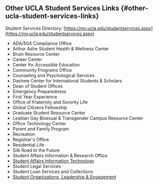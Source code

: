 ## **Other UCLA Student Services Links** {#other-ucla-student-services-links}

Student Services Directory: [https://my.ucla.edu/studentservices.aspx](https://my.ucla.edu/studentservices.aspx)

*   ADA/504 Compliance Office
*   Arthur Ashe Student Health &amp; Wellness Center
*   Bruin Resource Center
*   Career Center
*   Center for Accessible Education
*   Community Programs Office
*   Counseling and Psychological Services
*   Dashew Center for International Students &amp; Scholars
*   Dean of Student Offices
*   Emergency Preparedness
*   First Year Experience
*   Office of Fraternity and Sorority Life
*   Global Citizens Fellowship
*   Graduate Student Resource Center
*   Lesbian Gay Bisexual &amp; Transgender Campus Resource Center
*   Office Technology Center
*   Parent and Family Program
*   Recreation
*   Registrar&#039;s Office
*   Residential Life
*   Silk Road to the Future
*   Student Affairs Information &amp; Research Office
*   [Student Affairs Information Technology](http://dnn.uclanet.ucla.edu/sait/)
*   Student Legal Services
*   Student Loan Services and Collections
*   [Student Organizations, Leadership &amp; Engagement](http://www.sole.ucla.edu/)